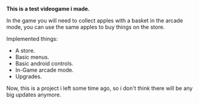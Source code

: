 **This is a test videogame i made.**

In the game you will need to collect apples with a basket in the arcade mode, you can use the same apples to buy things on the store.

Implemented things:

- A store.
- Basic menus.
- Basic android controls.
- In-Game arcade mode.
- Upgrades.

Now, this is a project i left some time ago, so i don't think there will be any big updates anymore.
